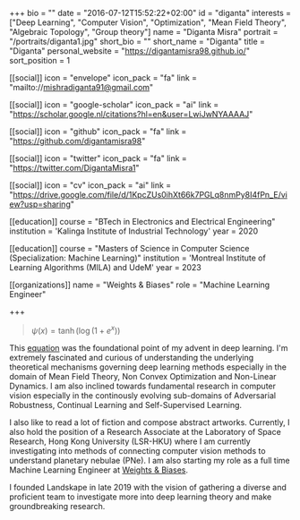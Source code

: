 +++
bio = ""
date = "2016-07-12T15:52:22+02:00"
id = "diganta"
interests = ["Deep Learning", "Computer Vision", "Optimization", "Mean Field Theory", "Algebraic Topology", "Group theory"]
name = "Diganta Misra"
portrait = "/portraits/diganta1.jpg"
short_bio = ""
short_name = "Diganta"
title = "Diganta"
personal_website = "https://digantamisra98.github.io/"
sort_position = 1

[[social]]
    icon = "envelope"
    icon_pack = "fa"
    link = "mailto://mishradiganta91@gmail.com"

[[social]]
    icon = "google-scholar"
    icon_pack = "ai"
    link = "https://scholar.google.nl/citations?hl=en&user=LwiJwNYAAAAJ"

[[social]]
    icon = "github"
    icon_pack = "fa"
    link = "https://github.com/digantamisra98"

[[social]]
    icon = "twitter"
    icon_pack = "fa"
    link = "https://twitter.com/DigantaMisra1"

[[social]]
    icon = "cv"
    icon_pack = "ai"
    link = "https://drive.google.com/file/d/1KpcZUs0ihXt66k7PGLq8nmPy8I4fPn_E/view?usp=sharing"

[[education]]
    course = "BTech in Electronics and Electrical Engineering"
    institution = 'Kalinga Institute of Industrial Technology'
    year = 2020

[[education]]
    course = "Masters of Science in Computer Science (Specialization: Machine Learning)"
    institution = 'Montreal Institute of Learning Algorithms (MILA) and UdeM'
    year = 2023

[[organizations]]
    name = "Weights & Biases"
    role = "Machine Learning Engineer"

+++

> $\psi(x) = \tanh(\log(1+{e}^{x}))$

This [equation](https://arxiv.org/abs/1908.08681) was the foundational point of my advent in deep learning. I'm extremely fascinated and curious of understanding the underlying theoretical mechanisms governing deep learning methods especially in the domain of Mean Field Theory, Non Convex Optimization and Non-Linear Dynamics. I am also inclined towards fundamental research in computer vision especially in the continously evolving sub-domains of Adversarial Robustness, Continual Learning and Self-Supervised Learning. 

I also like to read a lot of fiction and compose abstract artworks. Currently, I also hold the position of a Research Associate at the Laboratory of Space Research, Hong Kong University (LSR-HKU) where I am currently investigating into methods of connecting computer vision methods to understand planetary nebulae (PNe). I am also starting my role as a full time Machine Learning Engineer at [Weights & Biases](https://www.wandb.com/). 

I founded Landskape in late 2019 with the vision of gathering a diverse and proficient team to investigate more into deep learning theory and make groundbreaking research. 

<link rel="stylesheet" href="https://cdn.jsdelivr.net/gh/jpswalsh/academicons@1/css/academicons.min.css">

